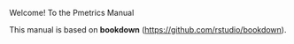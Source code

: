 Welcome! To the Pmetrics Manual

This manual is based on **bookdown** (https://github.com/rstudio/bookdown). 


